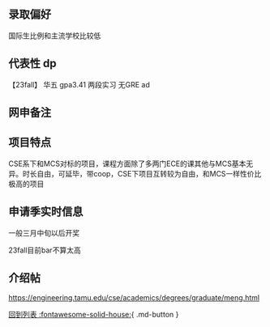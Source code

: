 ## 录取偏好

国际生比例和主流学校比较低

## 代表性 dp

【23fall】 华五 gpa3.41 两段实习 无GRE ad

## 网申备注

## 项目特点

CSE系下和MCS对标的项目，课程方面除了多两门ECE的课其他与MCS基本无异。时长自由，可延毕，带coop，CSE下项目互转较为自由，和MCS一样性价比极高的项目

## 申请季实时信息

一般三月中旬以后开奖

23fall目前bar不算太高

## 介绍帖

https://engineering.tamu.edu/cse/academics/degrees/graduate/meng.html

[回到列表 :fontawesome-solid-house:](grade.md){ .md-button }
